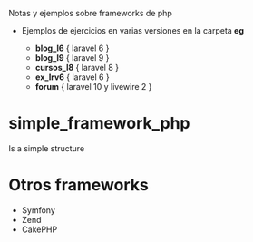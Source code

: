 Notas y ejemplos sobre frameworks de php

- Ejemplos de ejercicios en varias versiones en la carpeta __eg__

    - __blog_l6__ { laravel 6 }
    - __blog_l9__ { laravel 9 }
    - __cursos_l8__ { laravel 8 }
    - __ex_lrv6__ { laravel 6 }
    - __forum__ { laravel 10 y livewire 2 } 


# simple_framework_php

Is a simple structure


# Otros frameworks

- Symfony
- Zend
- CakePHP

